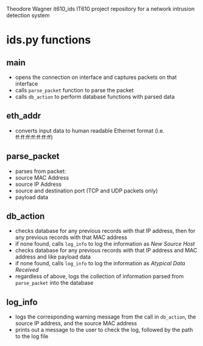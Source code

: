 Theodore Wagner
it610_ids
IT610 project repository for a network intrusion detection system

# ids.py functions
## main
- opens the connection on interface and captures packets on that interface
- calls `parse_packet` function to parse the packet
- calls `db_action` to perform database functions with parsed data

## eth_addr
- converts input data to human readable Ethernet format (i.e. ff:ff:ff:ff:ff:ff:ff)

## parse_packet
- parses from packet:
- source MAC Address
- source IP Address
- source and destination port (TCP and UDP packets only)
- payload data

## db_action
- checks database for any previous records with that IP address, then for any previous records with that MAC address
- if none found, calls `log_info` to log the information as _New Source Host_
- checks database for any previous records with that IP address and MAC address and like payload data
- if none found, calls `log_info` to log the information as _Atypical Data Received_
- regardless of above, logs the collection of information parsed from `parse_packet` into the database

## log_info
- logs the corresponding warning message from the call in `db_action`, the source IP address, and the source MAC address
- prints out a message to the user to check the log, followed by the path to the log file
